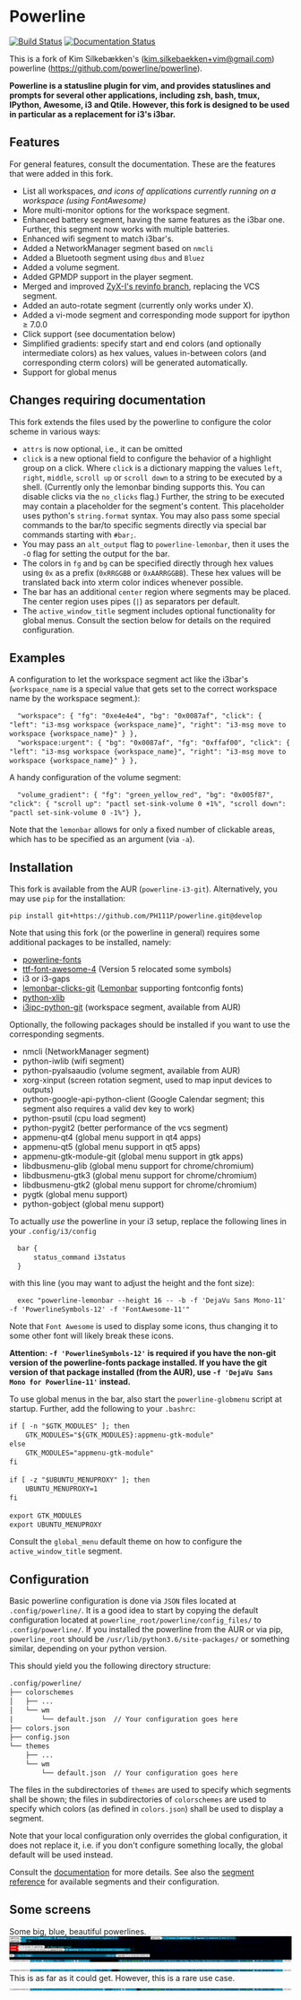 Powerline
=========

[![Build Status](https://travis-ci.org/PH111P/powerline.svg?branch=develop)](https://travis-ci.org/PH111P/powerline)
[![Documentation Status](https://readthedocs.org/projects/powerline-i3/badge/?version=latest)](http://powerline-i3.readthedocs.io/en/latest/?badge=latest)


This is a fork of Kim Silkebækken's (kim.silkebaekken+vim@gmail.com) powerline
(https://github.com/powerline/powerline).

**Powerline is a statusline plugin for vim, and provides statuslines and
prompts for several other applications, including zsh, bash, tmux, IPython,
Awesome, i3 and Qtile. However, this fork is designed to be used in particular
as a replacement for i3's i3bar.**

Features
--------

For general features, consult the documentation. These are
the features that were added in this fork.

* List all workspaces, _and icons of applications currently running on a workspace (using FontAwesome)_
* More multi-monitor options for the workspace segment.
* Enhanced battery segment, having the same features as the i3bar one. Further, this segment
  now works with multiple batteries.
* Enhanced wifi segment to match i3bar's.
* Added a NetworkManager segment based on `nmcli`
* Added a Bluetooth segment using `dbus` and `Bluez`
* Added a volume segment.
* Added GPMDP support in the player segment.
* Merged and improved [ZyX-I's revinfo branch](https://github.com/ZyX-I/powerline/tree/revinfo), replacing the VCS segment.
* Added an auto-rotate segment (currently only works under X).
* Added a vi-mode segment and corresponding mode support for ipython ≥ 7.0.0 
* Click support (see documentation below)
* Simplified gradients: specify start and end colors (and optionally intermediate colors) as hex values, values in-between colors (and corresponding cterm colors) will be generated automatically.
* Support for global menus

Changes requiring documentation
-------------------------------

This fork extends the files used by the powerline to configure the color scheme in various ways:
* `attrs` is now optional, i.e., it can be omitted
* `click` is a new optional field to configure the behavior of a highlight group on a click.
 Where `click` is a dictionary mapping the values `left`, `right`, `middle`, `scroll up` or `scroll down`
 to a string to be executed by a shell. (Currently only the lemonbar binding supports this. You can disable clicks via the `no_clicks` flag.)
 Further, the string to be executed may contain a placeholder for the segment's content. This placeholder uses python's
 `string.format` syntax. You may also pass some special commands to the bar/to specific segments directly via special bar commands starting with `#bar;`.
* You may pass an `alt_output` flag to `powerline-lemonbar`, then it uses the `-O` flag for setting the output for the bar.
* The colors in `fg` and `bg` can be specified directly through hex values using `0x` as a prefix (`0xRRGGBB` or `0xAARRGGBB`). These hex values will be translated back into xterm color indices whenever possible.
* The bar has an additional `center` region where segments may be placed. The center region uses pipes (`|`) as separators per default.
* The `active_window_title` segment includes optional functionality for global menus. Consult the section below for details on the required configuration.

Examples
--------

A configuration to let the workspace segment act like the i3bar's (`workspace_name` is a special value that gets set to the correct workspace name by the workspace segment.):

      "workspace": { "fg": "0xe4e4e4", "bg": "0x0087af", "click": { "left": "i3-msg workspace {workspace_name}", "right": "i3-msg move to workspace {workspace_name}" } },
      "workspace:urgent": { "bg": "0x0087af", "fg": "0xffaf00", "click": { "left": "i3-msg workspace {workspace_name}", "right": "i3-msg move to workspace {workspace_name}" } },

A handy configuration of the volume segment:

      "volume_gradient": { "fg": "green_yellow_red", "bg": "0x005f87", "click": { "scroll up": "pactl set-sink-volume 0 +1%", "scroll down": "pactl set-sink-volume 0 -1%"} },

Note that the `lemonbar` allows for only a fixed number of clickable areas, which has to be specified as an argument (via `-a`).

Installation
------------

This fork is available from the AUR (`powerline-i3-git`).
Alternatively, you may use `pip` for the installation:

	pip install git+https://github.com/PH111P/powerline.git@develop

Note that using this fork (or the powerline in general) requires some additional packages to be installed,
namely:

* [powerline-fonts](https://www.archlinux.org/packages/community/x86_64/powerline-fonts/)
* [ttf-font-awesome-4](https://aur.archlinux.org/packages/ttf-font-awesome-4/) (Version 5 relocated some symbols)
* i3 or i3-gaps
* [lemonbar-clicks-git](https://aur.archlinux.org/packages/lemonbar-clicks-git/) ([Lemonbar](https://github.com/ph111p/bar) supporting fontconfig fonts)
* [python-xlib](https://github.com/python-xlib/python-xlib)
* [i3ipc-python-git](https://github.com/acrisci/i3ipc-python) (workspace segment, available from AUR)

Optionally, the following packages should be installed if you want to use the corresponding segments.

* nmcli (NetworkManager segment)
* python-iwlib (wifi segment)
* python-pyalsaaudio (volume segment, available from AUR)
* xorg-xinput (screen rotation segment, used to map input devices to outputs)
* python-google-api-python-client (Google Calendar segment; this segment also requires a valid dev key to work)
* python-psutil (cpu load segment)
* python-pygit2 (better performance of the vcs segment)
* appmenu-qt4 (global menu support in qt4 apps)
* appmenu-qt5 (global menu support in qt5 apps)
* appmenu-gtk-module-git (global menu support in gtk apps)
* libdbusmenu-glib (global menu support for chrome/chromium)
* libdbusmenu-gtk3 (global menu support for chrome/chromium)
* libdbusmenu-gtk2 (global menu support for chrome/chromium)
* pygtk (global menu support)
* python-gobject (global menu support)


To actually _use_ the powerline in your i3 setup, replace the following lines in your `.config/i3/config`

      bar {
          status_command i3status
      }

with this line (you may want to adjust the height and the font size):

      exec "powerline-lemonbar --height 16 -- -b -f 'DejaVu Sans Mono-11' -f 'PowerlineSymbols-12' -f 'FontAwesome-11'"

Note that ``Font Awesome`` is used to display some icons, thus changing it to some other font will likely break these icons.

**Attention: `-f 'PowerlineSymbols-12'` is required if you have the non-git version of the powerline-fonts package installed. If you have the git version of that package installed (from the AUR), use `-f 'DejaVu Sans Mono for Powerline-11'` instead.**

To use global menus in the bar, also start the `powerline-globmenu` script at startup.
Further, add the following to your `.bashrc`:

    if [ -n "$GTK_MODULES" ]; then
        GTK_MODULES="${GTK_MODULES}:appmenu-gtk-module"
    else
        GTK_MODULES="appmenu-gtk-module"
    fi

    if [ -z "$UBUNTU_MENUPROXY" ]; then
        UBUNTU_MENUPROXY=1
    fi

    export GTK_MODULES
    export UBUNTU_MENUPROXY

Consult the `global_menu` default theme on how to configure the `active_window_title` segment.

Configuration
-------------

Basic powerline configuration is done via `JSON` files located at `.config/powerline/`. It is a good idea to start by copying the default configuration located at `powerline_root/powerline/config_files/` to `.config/powerline/`.
If you installed the powerline from the AUR or via pip, `powerline_root` should be `/usr/lib/python3.6/site-packages/` or something similar, depending on your python version.

This should yield you the following directory structure:

```
.config/powerline/
├── colorschemes
│   ├── ...
│   └── wm
|       └── default.json  // Your configuration goes here
├── colors.json
├── config.json
└── themes
    ├── ...
    └── wm
        └── default.json  // Your configuration goes here

```

The files in the subdirectories of `themes` are used to specify which segments shall be shown; the files in subdirectories of `colorschemes` are used to specify which colors (as defined in `colors.json`) shall be used to display a segment.

Note that your local configuration only overrides the global configuration, it does not replace it, i.e. if you don't configure something locally, the global default will be used instead.

Consult the [documentation](https://powerline-i3.readthedocs.io/en/latest/configuration.html#quick-setup-guide) for more details. See also the [segment reference](https://powerline-i3.readthedocs.io/en/latest/configuration/segments.html) for available segments and their configuration.

Some screens
------------
Some big, blue, beautiful powerlines.
![Everything](https://github.com/PH111P/powerline/blob/develop/docs/source/_static/img/pl-i3demo1.png)
![Modes](https://github.com/PH111P/powerline/blob/develop/docs/source/_static/img/pl-i3demo2.png)
This is as far as it could get. However, this is a rare use case.
![Full](https://github.com/PH111P/powerline/blob/develop/docs/source/_static/img/pl-i3demo3.png)

